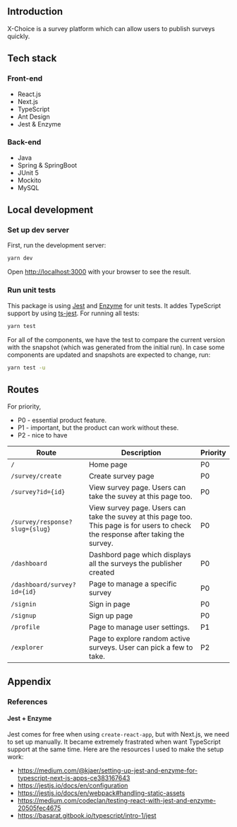 ## Introduction

X-Choice is a survey platform which can allow users to publish surveys quickly.

## Tech stack

### Front-end

- React.js
- Next.js
- TypeScript
- Ant Design
- Jest & Enzyme

### Back-end

- Java
- Spring & SpringBoot
- JUnit 5
- Mockito
- MySQL

## Local development

### Set up dev server

First, run the development server:

```bash
yarn dev
```

Open [http://localhost:3000](http://localhost:3000) with your browser to see the result.

### Run unit tests

This package is using [Jest](https://jestjs.io/en/) and [Enzyme](https://enzymejs.github.io/enzyme/) for unit tests. It addes TypeScript support by using [ts-jest](https://kulshekhar.github.io/ts-jest/). For running all tests:

```bash
yarn test
```

For all of the components, we have the test to compare the current version with the snapshot (which was generated from the initial run). In case some components are updated and snapshots are expected to change, run:

```bash
yarn test -u
```

## Routes

For priority, 
- P0 - essential product feature. 
- P1 - important, but the product can work without these. 
- P2 - nice to have

| Route | Description | Priority |
| ------------- | ------------- | ----- |
| `/`  | Home page  | P0 |
| `/survey/create`  | Create survey page  | P0 |
| `/survey?id={id}`  | View survey page. Users can take the suvey at this page too.  | P0 |
| `/survey/response?slug={slug}`  | View survey page. Users can take the suvey at this page too. This page is for users to check the response after taking the survey.  | P0 |
| `/dashboard`  | Dashbord page which displays all the surveys the publisher created | P0 |
| `/dashboard/survey?id={id}`  | Page to manage a specific survey | P0 |
| `/signin`  | Sign in page | P0 |
| `/signup`  | Sign up page | P0 |
| `/profile`  | Page to manage user settings. | P1 |
| `/explorer`  | Page to explore random active surveys. User can pick a few to take. | P2 |

## Appendix

### References

#### Jest + Enzyme

Jest comes for free when using `create-react-app`, but with Next.js, we need to set up manually. It became extremely frastrated when want TypeScript support at the same time. Here are the resources I used to make the setup work:

- https://medium.com/@kjaer/setting-up-jest-and-enzyme-for-typescript-next-js-apps-ce383167643
- https://jestjs.io/docs/en/configuration
- https://jestjs.io/docs/en/webpack#handling-static-assets
- https://medium.com/codeclan/testing-react-with-jest-and-enzyme-20505fec4675
- https://basarat.gitbook.io/typescript/intro-1/jest
